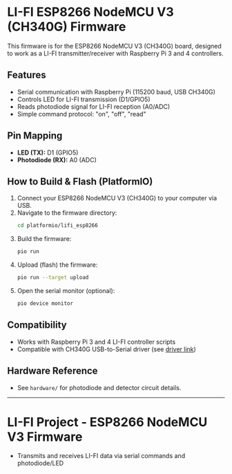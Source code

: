 # LI-FI ESP8266 NodeMCU V3 (CH340G) Firmware

This firmware is for the ESP8266 NodeMCU V3 (CH340G) board, designed to work as a LI-FI transmitter/receiver with Raspberry Pi 3 and 4 controllers.

## Features
- Serial communication with Raspberry Pi (115200 baud, USB CH340G)
- Controls LED for LI-FI transmission (D1/GPIO5)
- Reads photodiode signal for LI-FI reception (A0/ADC)
- Simple command protocol: "on", "off", "read"

## Pin Mapping
- **LED (TX):** D1 (GPIO5)
- **Photodiode (RX):** A0 (ADC)

## How to Build & Flash (PlatformIO)

1. Connect your ESP8266 NodeMCU V3 (CH340G) to your computer via USB.
2. Navigate to the firmware directory:
   ```bash
   cd platformio/lifi_esp8266
   ```
3. Build the firmware:
   ```bash
   pio run
   ```
4. Upload (flash) the firmware:
   ```bash
   pio run --target upload
   ```
5. Open the serial monitor (optional):
   ```bash
   pio device monitor
   ```

## Compatibility
- Works with Raspberry Pi 3 and 4 LI-FI controller scripts
- Compatible with CH340G USB-to-Serial driver (see [driver link](http://en.doit.am/CH341SER.zip))

## Hardware Reference
- See `hardware/` for photodiode and detector circuit details.

---

# LI-FI Project - ESP8266 NodeMCU V3 Firmware
- Transmits and receives LI-FI data via serial commands and photodiode/LED
